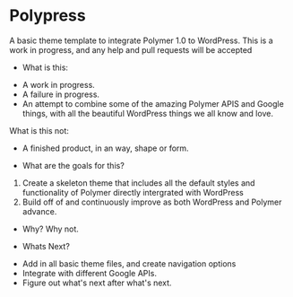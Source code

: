 # Polypress
A basic theme template to integrate Polymer 1.0 to WordPress. This is a work in progress, and any help and pull requests will be accepted

* What is this:
- A work in progress.
- A failure in progress.
- An attempt to combine some of the amazing Polymer APIS and Google things, with all the beautiful WordPress things we all know and love.

What is this not:
- A finished product, in an way, shape or form.

* What are the goals for this?
1. Create a skeleton theme that includes all the default styles and functionality of Polymer directly intergrated with WordPress
2. Build off of and continuously improve as both WordPress and Polymer advance.

* Why?
Why not.

* Whats Next?
- Add in all basic theme files, and create navigation options
- Integrate with different Google APIs.
- Figure out what's next after what's next.
